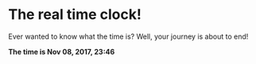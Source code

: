 # The real time clock!

Ever wanted to know what the time is? Well, your journey is about to end!

**The time is Nov 08, 2017, 23:46**